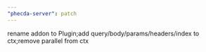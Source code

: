 ```yaml
---
"phecda-server": patch
---
```


rename addon to Plugin;add query/body/params/headers/index to ctx;remove parallel from ctx
